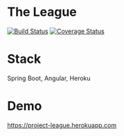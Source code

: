 # The League
[![Build Status](https://travis-ci.org/dabboxking/league.svg?branch=master)](https://travis-ci.org/dabboxking/league) [![Coverage Status](https://coveralls.io/repos/github/dabboxking/league/badge.svg?branch=master)](https://coveralls.io/github/dabboxking/league?branch=master) 

# Stack
Spring Boot, Angular, Heroku

# Demo
https://project-league.herokuapp.com
